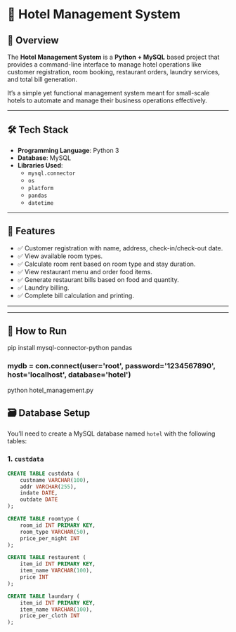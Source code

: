# 🏨 Hotel Management System

## 📌 Overview

The **Hotel Management System** is a **Python + MySQL** based project that provides a command-line interface to manage hotel operations like customer registration, room booking, restaurant orders, laundry services, and total bill generation.

It’s a simple yet functional management system meant for small-scale hotels to automate and manage their business operations effectively.

---

## 🛠 Tech Stack

- **Programming Language**: Python 3
- **Database**: MySQL
- **Libraries Used**:
  - `mysql.connector`
  - `os`
  - `platform`
  - `pandas`
  - `datetime`

---

## 🎯 Features

- ✅ Customer registration with name, address, check-in/check-out date.
- ✅ View available room types.
- ✅ Calculate room rent based on room type and stay duration.
- ✅ View restaurant menu and order food items.
- ✅ Generate restaurant bills based on food and quantity.
- ✅ Laundry billing.
- ✅ Complete bill calculation and printing.

---


---



## 🚀 How to Run
pip install mysql-connector-python pandas
### mydb = con.connect(user='root', password='1234567890', host='localhost', database='hotel')
python hotel_management.py


## 🗃 Database Setup

You’ll need to create a MySQL database named `hotel` with the following tables:

### 1. `custdata`
```sql
CREATE TABLE custdata (
    custname VARCHAR(100),
    addr VARCHAR(255),
    indate DATE,
    outdate DATE
);

CREATE TABLE roomtype (
    room_id INT PRIMARY KEY,
    room_type VARCHAR(50),
    price_per_night INT
);

CREATE TABLE restaurent (
    item_id INT PRIMARY KEY,
    item_name VARCHAR(100),
    price INT
);

CREATE TABLE laundary (
    item_id INT PRIMARY KEY,
    item_name VARCHAR(100),
    price_per_cloth INT
);
